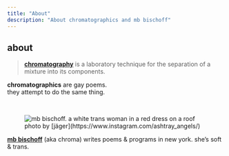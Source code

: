 ```yaml
---
title: "About"
description: "About chromatographics and mb bischoff"
---
```


## about

> [**chromatography**](https://en.wikipedia.org/wiki/Chromatography) is a laboratory technique for the separation of a mixture into its components.

**chromatographics** are gay poems.  
they attempt to do the same thing.

<br>

<figure>
  <img src="/images/mb.webp" alt="mb bischoff. a white trans woman in a red dress on a roof">
  <figcaption>photo by [jäger](https://www.instagram.com/ashtray_angels/)</figcaption>
</figure>

[**<span class="first-name">mb</span> bischoff**](https://mbbischoff.com) (aka chroma) writes poems & programs in new york. she’s soft & trans.